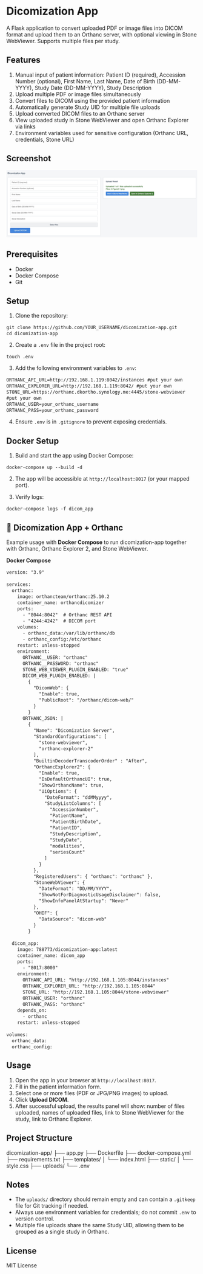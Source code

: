 # Dicomization App

A Flask application to convert uploaded PDF or image files into DICOM format and upload them to an Orthanc server, with optional viewing in Stone WebViewer. Supports multiple files per study.

## Features

1. Manual input of patient information: Patient ID (required), Accession Number (optional), First Name, Last Name, Date of Birth (DD-MM-YYYY), Study Date (DD-MM-YYYY), Study Description
2. Upload multiple PDF or image files simultaneously
3. Convert files to DICOM using the provided patient information
4. Automatically generate Study UID for multiple file uploads
5. Upload converted DICOM files to an Orthanc server
6. View uploaded study in Stone WebViewer and open Orthanc Explorer via links
7. Environment variables used for sensitive configuration (Orthanc URL, credentials, Stone URL)

## Screenshot

![Dicomization App Screenshot](UI.jpg)

## Prerequisites

- Docker
- Docker Compose
- Git

## Setup

1. Clone the repository:

```
git clone https://github.com/YOUR_USERNAME/dicomization-app.git
cd dicomization-app
```

2. Create a `.env` file in the project root:

```
touch .env
```

3. Add the following environment variables to `.env`:

```
ORTHANC_API_URL=http://192.168.1.119:8042/instances #put your own
ORTHANC_EXPLORER_URL=http://192.168.1.119:8042/ #put your own
STONE_URL=https://orthanc.dkortho.synology.me:4445/stone-webviewer #put your own
ORTHANC_USER=your_orthanc_username
ORTHANC_PASS=your_orthanc_password
```

4. Ensure `.env` is in `.gitignore` to prevent exposing credentials.

## Docker Setup

1. Build and start the app using Docker Compose:

```
docker-compose up --build -d
```

2. The app will be accessible at `http://localhost:8017` (or your mapped port).

3. Verify logs:

```
docker-compose logs -f dicom_app
```

## 🩻 Dicomization App + Orthanc

Example usage with **Docker Compose** to run dicomization-app together with Orthanc, Orthanc Explorer 2, and Stone WebViewer.

**Docker Compose**

```
version: "3.9"

services:
  orthanc:
    image: orthancteam/orthanc:25.10.2
    container_name: orthancdicomizer
    ports:
      - "8044:8042"  # Orthanc REST API
      - "4244:4242"  # DICOM port
    volumes:
      - orthanc_data:/var/lib/orthanc/db
      - orthanc_config:/etc/orthanc
    restart: unless-stopped
    environment:
      ORTHANC__USER: "orthanc"
      ORTHANC__PASSWORD: "orthanc"
      STONE_WEB_VIEWER_PLUGIN_ENABLED: "true"
      DICOM_WEB_PLUGIN_ENABLED: |
        {
          "DicomWeb": {
            "Enable": true,
            "PublicRoot": "/orthanc/dicom-web/"
          }
        }
      ORTHANC_JSON: |
        {
          "Name": "Dicomization Server",
          "StandardConfigurations": [
            "stone-webviewer",
            "orthanc-explorer-2"
          ],
          "BuiltinDecoderTranscoderOrder" : "After",
          "OrthancExplorer2": {
            "Enable": true,
            "IsDefaultOrthancUI": true,
            "ShowOrthancName": true,
            "UiOptions": {
              "DateFormat": "ddMMyyyy",
              "StudyListColumns": [
                "AccessionNumber",
                "PatientName",
                "PatientBirthDate",
                "PatientID",
                "StudyDescription",
                "StudyDate",
                "modalities",
                "seriesCount"
              ]
            }
          },
          "RegisteredUsers": { "orthanc": "orthanc" },
          "StoneWebViewer": {
            "DateFormat": "DD/MM/YYYY",
            "ShowNotForDiagnosticUsageDisclaimer": false,
            "ShowInfoPanelAtStartup": "Never"
          },
          "OHIF": {
            "DataSource": "dicom-web"
          }
        }

  dicom_app:
    image: 788773/dicomization-app:latest
    container_name: dicom_app
    ports:
      - "8017:8000"
    environment:
      ORTHANC_API_URL: "http://192.168.1.105:8044/instances"
      ORTHANC_EXPLORER_URL: "http://192.168.1.105:8044"
      STONE_URL: "http://192.168.1.105:8044/stone-webviewer"
      ORTHANC_USER: "orthanc"
      ORTHANC_PASS: "orthanc"
    depends_on:
      - orthanc
    restart: unless-stopped

volumes:
  orthanc_data:
  orthanc_config:

```

## Usage

1. Open the app in your browser at `http://localhost:8017`.
2. Fill in the patient information form.
3. Select one or more files (PDF or JPG/PNG images) to upload.
4. Click **Upload DICOM**.
5. After successful upload, the results panel will show: number of files uploaded, names of uploaded files, link to Stone WebViewer for the study, link to Orthanc Explorer.

## Project Structure

dicomization-app/
├── app.py
├── Dockerfile
├── docker-compose.yml
├── requirements.txt
├── templates/
│   └── index.html
├── static/
│   └── style.css
├── uploads/
└── .env

## Notes

- The `uploads/` directory should remain empty and can contain a `.gitkeep` file for Git tracking if needed.
- Always use environment variables for credentials; do not commit `.env` to version control.
- Multiple file uploads share the same Study UID, allowing them to be grouped as a single study in Orthanc.

## License

MIT License
